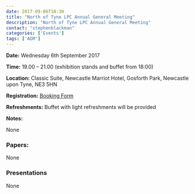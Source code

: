 ```yaml
---
date: 2017-09-06T18:30
title: "North of Tyne LPC Annual General Meeting"
description: "North of Tyne LPC Annual General Meeting"
contact: "stephenblackman"
categories: ['Events']
tags: ['AGM']
---
```


**Date:** Wednesday 6th September 2017

**Time:** 19.00 – 21.00 (exhibition stands and buffet from 18:00)

**Location:** Classic Suite, Newcastle Marriot Hotel, Gosforth Park, Newcastle upon Tyne, NE3 5HN

**Registration:** [Booking Form](https://www.eventbrite.co.uk/e/north-of-tyne-lpc-agm-community-pharmacy-awards-2017-tickets-36781316909)

**Refreshments:** Buffet with light refreshments will be provided

**Notes:**

None

### Papers:

None

### Presentations

None
